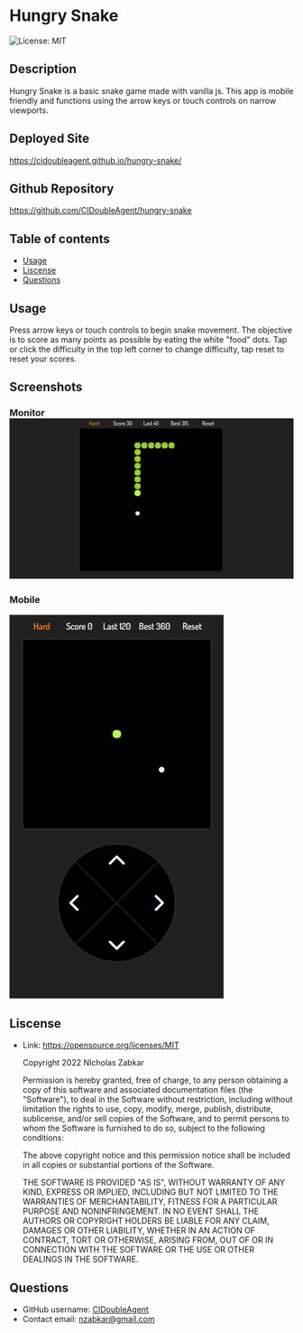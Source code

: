 # Hungry Snake
![License: MIT](https://img.shields.io/badge/License-MIT-yellow.svg)
## Description
Hungry Snake is a basic snake game made with vanilla js. This app is mobile friendly and functions using the arrow keys or touch controls on narrow viewports.
## Deployed Site
https://cidoubleagent.github.io/hungry-snake/
## Github Repository
https://github.com/CIDoubleAgent/hungry-snake
## Table of contents
* [Usage](#usage)
* [Liscense](#liscense)
* [Questions](#questions)
## Usage
Press arrow keys or touch controls to begin snake movement. The objective is to score as many points as possible by eating the white "food" dots. Tap or click the difficulty in the top left corner to change difficulty, tap reset to reset your scores.
## Screenshots
### Monitor ![hungry-snake_1](https://github.com/CIDoubleAgent/hungry-snake/blob/main/images/hungry-snake_1.png?raw=true)

### Mobile
![hungry-snake_2](https://github.com/CIDoubleAgent/hungry-snake/blob/main/images/hungry-snake_2.png?raw=true)
## Liscense
* Link: https://opensource.org/licenses/MIT  

    Copyright 2022 NIcholas Zabkar

    Permission is hereby granted, free of charge, to any person obtaining 
    a copy of this software and associated documentation files 
    (the "Software"), to deal in the Software without restriction, 
    including without limitation the rights to use, copy, modify, merge, 
    publish, distribute, sublicense, and/or sell copies of the Software, 
    and to permit persons to whom the Software is furnished to do so, 
    subject to the following conditions:

    The above copyright notice and this permission notice shall be included 
    in all copies or substantial portions of the Software.

    THE SOFTWARE IS PROVIDED "AS IS", WITHOUT WARRANTY OF ANY KIND, 
    EXPRESS OR IMPLIED, INCLUDING BUT NOT LIMITED TO THE WARRANTIES OF 
    MERCHANTABILITY, FITNESS FOR A PARTICULAR PURPOSE AND NONINFRINGEMENT. 
    IN NO EVENT SHALL THE AUTHORS OR COPYRIGHT HOLDERS BE LIABLE FOR ANY 
    CLAIM, DAMAGES OR OTHER LIABILITY, WHETHER IN AN ACTION OF CONTRACT, 
    TORT OR OTHERWISE, ARISING FROM, OUT OF OR IN CONNECTION WITH THE 
    SOFTWARE OR THE USE OR OTHER DEALINGS IN THE SOFTWARE.
## Questions
* GitHub username: [CIDoubleAgent](https://github.com/CIDoubleAgent)
* Contact email: nzabkar@gmail.com